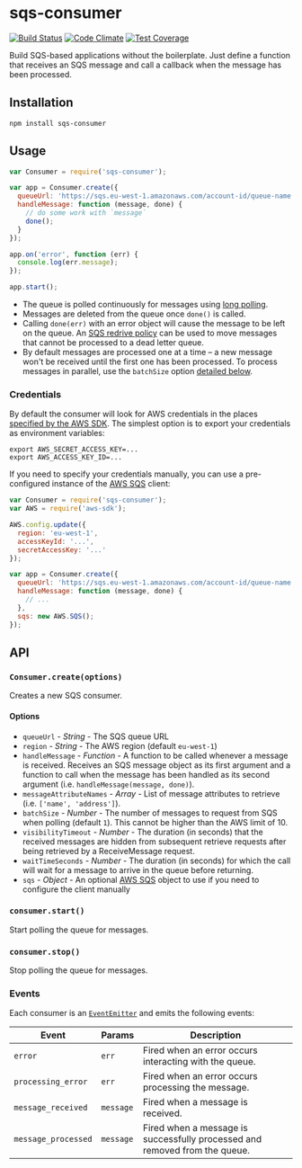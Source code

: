 # sqs-consumer

[![Build Status](https://travis-ci.org/bbc/sqs-consumer.svg)](https://travis-ci.org/bbc/sqs-consumer) [![Code Climate](https://codeclimate.com/github/BBC/sqs-consumer/badges/gpa.svg)](https://codeclimate.com/github/BBC/sqs-consumer) [![Test Coverage](https://codeclimate.com/github/BBC/sqs-consumer/badges/coverage.svg)](https://codeclimate.com/github/BBC/sqs-consumer)

Build SQS-based applications without the boilerplate. Just define a function that receives an SQS message and call a callback when the message has been processed.

## Installation

```
npm install sqs-consumer
```

## Usage

```js
var Consumer = require('sqs-consumer');

var app = Consumer.create({
  queueUrl: 'https://sqs.eu-west-1.amazonaws.com/account-id/queue-name',
  handleMessage: function (message, done) {
    // do some work with `message`
    done();
  }
});

app.on('error', function (err) {
  console.log(err.message);
});

app.start();
```

* The queue is polled continuously for messages using [long polling](http://docs.aws.amazon.com/AWSSimpleQueueService/latest/SQSDeveloperGuide/sqs-long-polling.html).
* Messages are deleted from the queue once `done()` is called.
* Calling `done(err)` with an error object will cause the message to be left on the queue. An [SQS redrive policy](http://docs.aws.amazon.com/AWSSimpleQueueService/latest/SQSDeveloperGuide/SQSDeadLetterQueue.html) can be used to move messages that cannot be processed to a dead letter queue.
* By default messages are processed one at a time – a new message won't be received until the first one has been processed. To process messages in parallel, use the `batchSize` option [detailed below](#options).

### Credentials

By default the consumer will look for AWS credentials in the places [specified by the AWS SDK](http://docs.aws.amazon.com/AWSJavaScriptSDK/guide/node-configuring.html#Setting_AWS_Credentials). The simplest option is to export your credentials as environment variables:

```
export AWS_SECRET_ACCESS_KEY=...
export AWS_ACCESS_KEY_ID=...
```

If you need to specify your credentials manually, you can use a pre-configured instance of the [AWS SQS](http://docs.aws.amazon.com/AWSJavaScriptSDK/latest/AWS/SQS.html) client:


```js
var Consumer = require('sqs-consumer');
var AWS = require('aws-sdk');

AWS.config.update({
  region: 'eu-west-1',
  accessKeyId: '...',
  secretAccessKey: '...'
});

var app = Consumer.create({
  queueUrl: 'https://sqs.eu-west-1.amazonaws.com/account-id/queue-name',
  handleMessage: function (message, done) {
    // ...
  },
  sqs: new AWS.SQS();
});
```

## API

### `Consumer.create(options)`

Creates a new SQS consumer.

#### Options

* `queueUrl` - _String_ - The SQS queue URL
* `region` - _String_ - The AWS region (default `eu-west-1`)
* `handleMessage` - _Function_ - A function to be called whenever a message is received. Receives an SQS message object as its first argument and a function to call when the message has been handled as its second argument (i.e. `handleMessage(message, done)`).
* `messageAttributeNames` - _Array_ - List of message attributes to retrieve (i.e. `['name', 'address']`).
* `batchSize` - _Number_ - The number of messages to request from SQS when polling (default `1`). This cannot be higher than the AWS limit of 10.
* `visibilityTimeout` - _Number_ - The duration (in seconds) that the received messages are hidden from subsequent retrieve requests after being retrieved by a ReceiveMessage request.
* `waitTimeSeconds` - _Number_ - The duration (in seconds) for which the call will wait for a message to arrive in the queue before returning.
* `sqs` - _Object_ - An optional [AWS SQS](http://docs.aws.amazon.com/AWSJavaScriptSDK/latest/AWS/SQS.html) object to use if you need to configure the client manually

### `consumer.start()`

Start polling the queue for messages.

### `consumer.stop()`

Stop polling the queue for messages.

### Events

Each consumer is an [`EventEmitter`](http://nodejs.org/api/events.html) and emits the following events:

|Event|Params|Description|
|-----|------|-----------|
|`error`|`err`|Fired when an error occurs interacting with the queue.|
|`processing_error`|`err`|Fired when an error occurs processing the message.|
|`message_received`|`message`|Fired when a message is received.|
|`message_processed`|`message`|Fired when a message is successfully processed and removed from the queue.|
